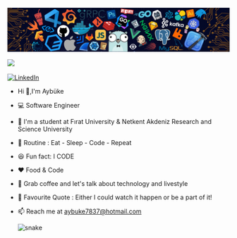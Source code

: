 ![Github Banner](https://github.com/Jaydeep-Yadav/Jaydeep-Yadav/blob/main/banner.png)
</p>

<p>
  
  <a href="https://github.com/DenverCoder1/readme-typing-svg"><img src="https://readme-typing-svg.herokuapp.com?&font=IBM+Plex+Sans&color=abcdef&size=20&lines=Welcome+to+my+GitHub+Profile!;I'm+a+Software+Engineer" /></a>
</p>

   <a href="https://www.linkedin.com/in/yazilimmuhendisi/" target="_blank">
    <img alt="LinkedIn" src="https://img.shields.io/badge/LinkedIn-0077B5?style=for-the-badge&logo=linkedin&logoColor=white">
  </a>   
   
- Hi 👋,I'm Aybüke
- 💻 Software Engineer
- 💼 I'm a student at Fırat University & Netkent Akdeniz Research and Science University
- 🔄 Routine : Eat - Sleep - Code - Repeat
- 😆 Fun fact: I CODE
- ❤️ Food & Code
- 💬 Grab coffee and let's talk about technology and livestyle
- 📝 Favourite Quote : Either I could watch it happen or be a part of it!
- 📫 Reach me at aybuke7837@hotmail.com
  



   
   

  <img src="https://github.com/akshitagupta15june/akshitagupta15june/blob/output/github-contribution-grid-snake.svg" alt="snake"></center>
</p>

<!-- https://github.com/Ayan-thecodeking/akshitagupta15june/blob/output/github-contribution-grid-snake.gif?raw=true -->
    
